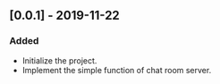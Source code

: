 ## [0.0.1] - 2019-11-22

### Added

- Initialize the project.
- Implement the simple function of chat room server.